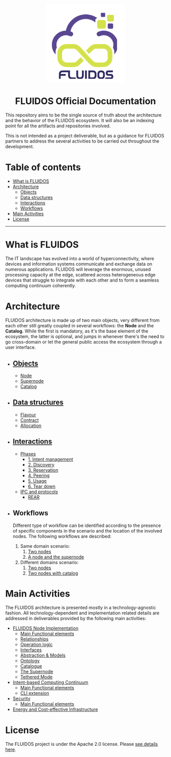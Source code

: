 <p align="center">
<a href="https://www.fluidos.eu/"> <img src="./docs/images/fluidoslogo.png" width="250"/> </a>
<h1 align="center">FLUIDOS Official Documentation</h1>
</p>

This repository aims to be the single source of truth about the architecture and the behavior of the FLUIDOS ecosystem. It will also be an indexing point for all the artifacts and repositories involved.

This is not intended as a project deliverable, but as a guidance for FLUIDOS partners to address the several activities to be carried out throughout the development.

# Table of contents

- [What is FLUIDOS](#what-is-fluidos)
- [Architecture](#architecture)
  - [Objects](#objects)
  - [Data structures](#data-structures)
  - [Interactions](#interactions)
  - [Workflows](#workflows)
- [Main Activities](#main-activities)
- [License](#license)
---

# What is FLUIDOS

The IT landscape has evolved into a world of hyperconnectivity, where devices and information systems communicate and exchange data on numerous applications. FLUIDOS will leverage the enormous, unused processing capacity at the edge, scattered across heterogeneous edge devices that struggle to integrate with each other and to form a seamless computing continuum coherently.

# Architecture

FLUIDOS architecture is made up of two main objects, very different from each other still greatly coupled in several workflows: the **Node** and the **Catalog**. While the first is mandatory, as it's the base element of the ecosystem, the latter is optional, and jumps in whenever there's the need to go cross-domain or let the general public access the ecosystem through a user interface.

- ## [Objects](./docs/architecture/objects.md)
    - [Node](./docs/architecture/objects.md#node)
    - [Supernode](./docs/architecture/objects.md#supernode)
    - [Catalog](./docs/architecture/objects.md#catalogue)
- ## [Data structures](./docs/architecture/data_structures.md)
  - [Flavour](./docs/architecture/data_structures.md#flavour)
  - [Contract](./docs/architecture/data_structures.md#contract)
  - [Allocation](./docs/architecture/data_structures.md#allocation)
- ## [Interactions](./docs/architecture/interactions.md)
  - [Phases](./docs/architecture/interactions.md#phases)
      - [1. Intent management](./docs/architecture/interactions.md#1-intent-management)
      - [2. Discovery](./docs/architecture/interactions.md#2-discovery)
      - [3. Reservation](./docs/architecture/interactions.md#3-reservation)
      - [4. Peering](./docs/architecture/interactions.md#4-peering)
      - [5. Usage](./docs/architecture/interactions.md#5-usage)
      - [6. Tear down](./docs/architecture/interactions.md#6-tear-down)
  - [IPC and protocols](./docs/architecture/interactions.md#ipc-and-protocols)
      - [REAR](./docs/architecture/interactions.md#rear)

- ## Workflows

  Different type of workflow can be identified according to the presence of specific components in the scenario and the location of the involved nodes. The following workflows are described:

  1. Same domain scenario:
      1. [Two nodes](./docs/workflows/same_domains/two_nodes.md)
      1. [A node and the supernode](./docs/workflows/same_domains/node_supernode.md)
  2. Different domains scenario:
      1. [Two nodes](./docs/workflows/different_domains/two_nodes.md)
      2. [Two nodes with catalog](./docs/workflows/different_domains/two_nodes_catalog.md)

# Main Activities

  The FLUIDOS architecture is presented mostly in a technology-agnostic fashion. All technology-dependent and implementation related details are addressed in deliverables provided by the following main activities: 

  - [FLUIDOS Node Implementation](./docs/main_activities/fluidos_node_implementation/index.md)
    - [Main Functional elements](./docs/main_activities/fluidos_node_implementation/index.md#1-main-functional-elements)
    - [Relationships](./docs/main_activities/fluidos_node_implementation/index.md#2-relationships)
    - [Operation logic](./docs/main_activities/fluidos_node_implementation/index.md#3-operation-logic)
    - [Interfaces](./docs/main_activities/fluidos_node_implementation/index.md#4-interfaces)
    - [Abstraction & Models](./docs/main_activities/fluidos_node_implementation/index.md#5-abstraction--models)
    - [Ontology](./docs/main_activities/fluidos_node_implementation/index.md#6-ontology)
    - [Catalogue](./docs/main_activities/fluidos_node_implementation/index.md#7-catalogue)
    - [The Supernode](./docs/main_activities/fluidos_node_implementation/index.md#8-the-supernode)
    - [Tethered Mode](./docs/main_activities/fluidos_node_implementation/index.md#9-tethered-mode)
  - [Intent-based Computing Continuum](./docs/main_activities/intentbased_computing_continuum/index.md)
    - [Main Functional elements](./docs/main_activities/intentbased_computing_continuum/index.md#1-main-functional-elements)
    - [CLI extension](./docs/main_activities/intentbased_computing_continuum/index.md#bonus-cli-extension)
  - [Security](./docs/main_activities/security/index.md)
    - [Main Functional elements](./docs/main_activities/security/index.md#1-main-functional-elements)
  - [Energy and Cost-effective Infrastructure](./docs/main_activities/energy/index.md)

# License

The FLUIDOS project is under the Apache 2.0 license. Please [see details here](LICENSE).
